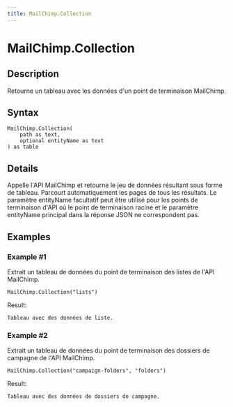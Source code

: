 ```yaml
---
title: MailChimp.Collection
---
```


# MailChimp.Collection


## Description

Retourne un tableau avec les données d&#39;un point de terminaison MailChimp.


## Syntax

```powerquery
MailChimp.Collection(
    path as text,
    optional entityName as text
) as table
```


## Details

Appelle l'API MailChimp et retourne le jeu de données résultant sous forme de tableau. Parcourt automatiquement les pages de tous les résultats. Le paramètre entityName facultatif peut être utilisé pour les points de terminaison d'API où le point de terminaison racine et le paramètre entityName principal dans la réponse JSON ne correspondent pas.


## Examples

### Example #1 
Extrait un tableau de données du point de terminaison des listes de l&#39;API MailChimp.
```powerquery
MailChimp.Collection("lists")
```

Result: 
```powerquery
Tableau avec des données de liste.
```


### Example #2 
Extrait un tableau de données du point de terminaison des dossiers de campagne de l&#39;API MailChimp.
```powerquery
MailChimp.Collection("campaign-folders", "folders")
```

Result: 
```powerquery
Tableau avec des données de dossiers de campagne.
```



